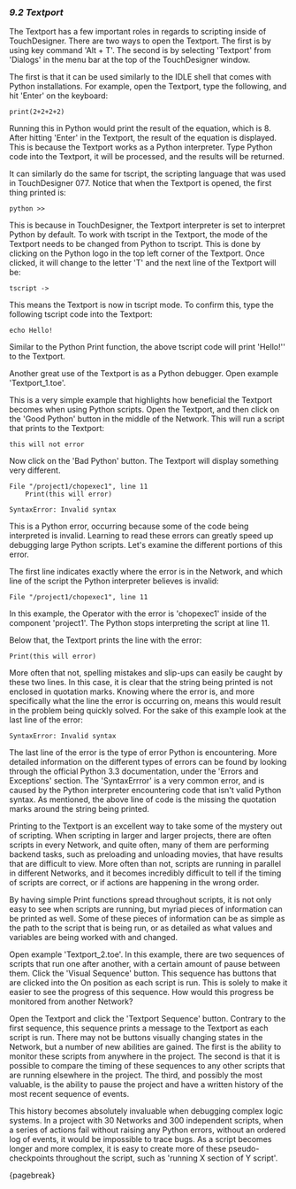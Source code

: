 
### *9.2 Textport*

The Textport has a few important roles in regards to scripting inside of TouchDesigner. There are two ways to open the Textport. The first is by using key command 'Alt + T'. The second is by selecting 'Textport' from 'Dialogs' in the menu bar at the top of the TouchDesigner window.

The first is that it can be used similarly to the IDLE shell that comes with Python installations. For example, open the Textport, type the following, and hit 'Enter' on the keyboard:

```
print(2+2+2+2)
```

Running this in Python would print the result of the equation, which is 8. After hitting 'Enter' in the Textport, the result of the equation is displayed. This is because the Textport works as a Python interpreter. Type Python code into the Textport, it will be processed, and the results will be returned.

It can similarly do the same for tscript, the scripting language that was used in TouchDesigner 077. Notice that when the Textport is opened, the first thing printed is:

```
python >>
```

This is because in TouchDesigner, the Textport interpreter is set to interpret Python by default. To work with tscript in the Textport, the mode of the Textport needs to be changed from Python to tscript. This is done by clicking on the Python logo in the top left corner of the Textport. Once clicked, it will change to the letter 'T' and the next line of the Textport will be:

```
tscript ->
```

This means the Textport is now in tscript mode. To confirm this, type the following tscript code into the Textport:

```
echo Hello!
```

Similar to the Python Print function, the above tscript code will print 'Hello!'' to the Textport.

Another great use of the Textport is as a Python debugger. Open example 'Textport\_1.toe'.

This is a very simple example that highlights how beneficial the Textport becomes when using Python scripts. Open the Textport, and then click on the 'Good Python' button in the middle of the Network. This will run a script that prints to the Textport:

```
this will not error
```

Now click on the 'Bad Python' button. The Textport will display something very different.

```
File "/project1/chopexec1", line 11
	Print(this will error)
			     ^
SyntaxError: Invalid syntax
```

This is a Python error, occurring because some of the code being interpreted is invalid. Learning to read these errors can greatly speed up debugging large Python scripts. Let's examine the different portions of this error.

The first line indicates exactly where the error is in the Network, and which line of the script the Python interpreter believes is invalid:

```
File "/project1/chopexec1", line 11
```

In this example, the Operator with the error is 'chopexec1' inside of the component 'project1'. The Python stops interpreting the script at line 11.

Below that, the Textport prints the line with the error:

```
Print(this will error)
```

More often that not, spelling mistakes and slip-ups can easily be caught by these two lines. In this case, it is clear that the string being printed is not enclosed in quotation marks. Knowing where the error is, and more specifically what the line the error is occurring on, means this would result in the problem being quickly solved. For the sake of this example look at the last line of the error:

```
SyntaxError: Invalid syntax
```

The last line of the error is the type of error Python is encountering. More detailed information on the different types of errors can be found by looking through the official Python 3.3 documentation, under the 'Errors and Exceptions' section. The 'SyntaxErrror' is a very common error, and is caused by the Python interpreter encountering code that isn't valid Python syntax. As mentioned, the above line of code is the missing the quotation marks around the string being printed.

Printing to the Textport is an excellent way to take some of the mystery out of scripting. When scripting in larger and larger projects, there are often scripts in every Network, and quite often, many of them are performing backend tasks, such as preloading and unloading movies, that have results that are difficult to view. More often than not, scripts are running in parallel in different Networks, and it becomes incredibly difficult to tell if the timing of scripts are correct, or if actions are happening in the wrong order.

By having simple Print functions spread throughout scripts, it is not only easy to see when scripts are running, but myriad pieces of information can be printed as well. Some of these pieces of information can be as simple as the path to the script that is being run, or as detailed as what values and variables are being worked with and changed.

Open example 'Textport\_2.toe'. In this example, there are two sequences of scripts that run one after another, with a certain amount of pause between them. Click the 'Visual Sequence' button. This sequence has buttons that are clicked into the On position as each script is run. This is solely to make it easier to see the progress of this sequence. How would this progress be monitored from another Network?

Open the Textport and click the 'Textport Sequence' button. Contrary to the first sequence, this sequence prints a message to the Textport as each script is run. There may not be buttons visually changing states in the Network, but a number of new abilities are gained. The first is the ability to monitor these scripts from anywhere in the project. The second is that it is possible to compare the timing of these sequences to any other scripts that are running elsewhere in the project. The third, and possibly the most valuable, is the ability to pause the project and have a written history of the most recent sequence of events.

This history becomes absolutely invaluable when debugging complex logic systems. In a project with 30 Networks and 300 independent scripts, when a series of actions fail without raising any Python errors, without an ordered log of events, it would be impossible to trace bugs. As a script becomes longer and more complex, it is easy to create more of these pseudo-checkpoints throughout the script, such as 'running X section of Y script'.

{pagebreak}